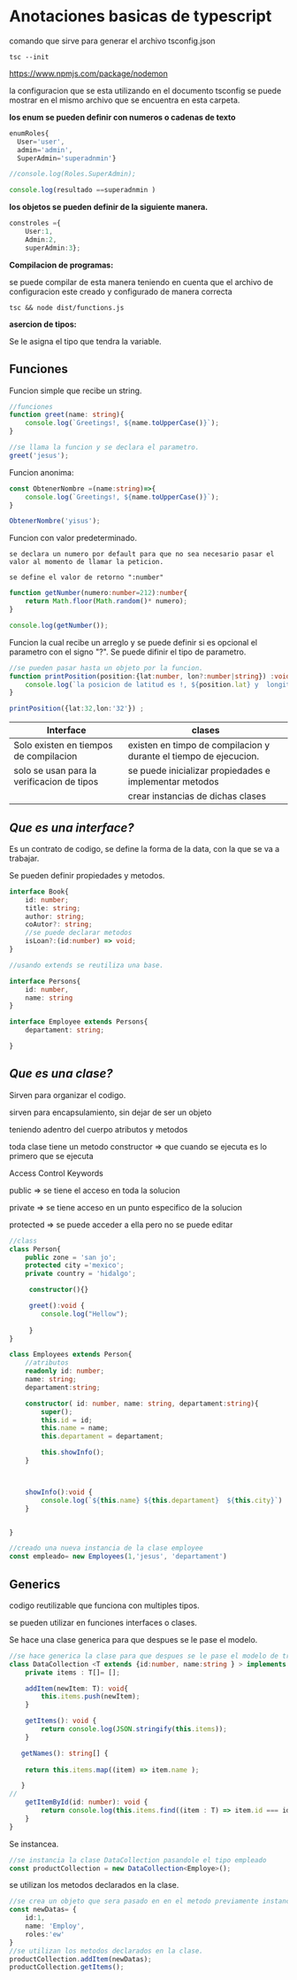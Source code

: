 # Anotaciones basicas de typescript

comando que sirve para generar el archivo tsconfig.json

```
tsc --init
```

https://www.npmjs.com/package/nodemon

la configuracion que se esta utilizando en el documento tsconfig se puede mostrar en el mismo archivo que se encuentra en esta carpeta.

**los enum se pueden definir con numeros o cadenas de texto**

```typescript
enumRoles{  
  User='user',
  admin='admin',
  SuperAdmin='superadnmin'}

//console.log(Roles.SuperAdmin);

console.log(resultado ==superadnmin )
```

**los objetos se pueden definir de la siguiente manera.**

```typescript
constroles ={
    User:1,   
    Admin:2,  
    superAdmin:3};
```

**Compilacion de programas:**

se puede compilar de esta manera teniendo en cuenta que el archivo de configuracion este creado y configurado de manera correcta

```
tsc && node dist/functions.js
```

**asercion de tipos:**

Se le asigna el tipo que tendra la variable.

## Funciones

Funcion simple que recibe un string.

```typescript
//funciones
function greet(name: string){
    console.log(`Greetings!, ${name.toUpperCase()}`);
}

//se llama la funcion y se declara el parametro.
greet('jesus');

```

Funcion anonima:

```typescript
const ObtenerNombre =(name:string)=>{
    console.log(`Greetings!, ${name.toUpperCase()}`);
}

ObtenerNombre('yisus');
```

Funcion con valor predeterminado.

    se declara un numero por default para que no sea necesario pasar el valor al momento de llamar la peticion.

    se define el valor de retorno ":number"

```typescript
function getNumber(numero:number=212):number{
    return Math.floor(Math.random()* numero);
}

console.log(getNumber());
```

Funcion la cual recibe un arreglo y se puede definir si es opcional el parametro con el signo "?".
Se puede difinir el tipo de parametro.

```typescript
//se pueden pasar hasta un objeto por la funcion.
function printPosition(position:{lat:number, lon?:number|string}) :void {
    console.log(`la posicion de latitud es !, ${position.lat} y  longitud es ${position.lon}`);  
}

printPosition({lat:32,lon:'32'}) ;

```

| Interface                                  | clases                                                            |
| ------------------------------------------ | ----------------------------------------------------------------- |
| Solo existen en tiempos de compilacion     | existen en timpo de compilacion y durante el tiempo de ejecucion. |
| solo se usan para la verificacion de tipos | se puede inicializar propiedades e implementar metodos            |
|                                            | crear instancias de dichas clases                                 |

## ***Que es una interface?***

Es un contrato de codigo,  se define la forma de la data, con la que se va a trabajar.

Se pueden definir propiedades y metodos.

```typescript
interface Book{
    id: number;
    title: string;
    author: string;
    coAutor?: string;  
    //se puede declarar metodos
    isLoan?:(id:number) => void;
}

```

```typescript
//usando extends se reutiliza una base. 

interface Persons{
    id: number,
    name: string
}

interface Employee extends Persons{
    departament: string;

}
```

## *Que es una clase?*

Sirven para organizar el codigo.

sirven para encapsulamiento, sin dejar de ser un objeto

teniendo adentro del cuerpo atributos y metodos

toda clase tiene un metodo constructor => que cuando se ejecuta es lo primero que se ejecuta

Access Control Keywords

public => se tiene el acceso en toda la solucion

private => se tiene acceso en un punto especifico de la solucion

protected => se puede acceder a ella pero no se puede editar

```typescript
//class 
class Person{
    public zone = 'san jo';
    protected city ='mexico';
    private country = 'hidalgo';

     constructor(){}  

     greet():void {
        console.log("Hellow");
  
     }
}

class Employees extends Person{
    //atributos
    readonly id: number;
    name: string;
    departament:string;

    constructor( id: number, name: string, departament:string){ 
        super();
        this.id = id;
        this.name = name;
        this.departament = departament;

        this.showInfo();
    }



    showInfo():void {
        console.log(`${this.name} ${this.departament}  ${this.city}`)
    }


}

//creado una nueva instancia de la clase employee
const empleado= new Employees(1,'jesus', 'departament')
```

## Generics

codigo reutilizable que funciona con multiples tipos.

se pueden utilizar en funciones interfaces o clases.


Se hace una clase generica para que despues se le pase el modelo.

```typescript
//se hace generica la clase para que despues se le pase el modelo de trabajo de type
class DataCollection <T extends {id:number, name:string } > implements Data<T> {
    private items : T[]= [];

    addItem(newItem: T): void{
        this.items.push(newItem);
    }

    getItems(): void {
        return console.log(JSON.stringify(this.items));
    }

   getNames(): string[] {
  
    return this.items.map((item) => item.name );

   }
//
    getItemById(id: number): void {
        return console.log(this.items.find((item : T) => item.id === id));
    }
}
```

Se instancea.

```typescript
//se instancia la clase DataCollection pasandole el tipo empleado
const productCollection = new DataCollection<Employe>();
```

se utilizan los metodos declarados en la clase.

```typescript
//se crea un objeto que sera pasado en en el metodo previamente instanciado
const newDatas= {
    id:1,
    name: 'Employ',
    roles:'ew'
}  
//se utilizan los metodos declarados en la clase.
productCollection.addItem(newDatas);
productCollection.getItems();

```
